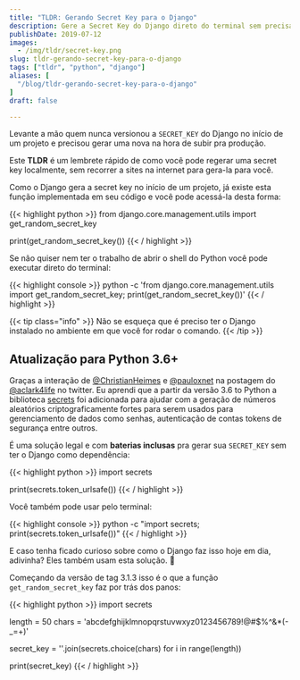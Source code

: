 ```yaml
---
title: "TLDR: Gerando Secret Key para o Django"
description: Gere a Secret Key do Django direto do terminal sem precisar recorrer a um site na internet
publishDate: 2019-07-12
images:
  - /img/tldr/secret-key.png
slug: tldr-gerando-secret-key-para-o-django
tags: ["tldr", "python", "django"]
aliases: [
  "/blog/tldr-gerando-secret-key-para-o-django"
]
draft: false

---
```


Levante a mão quem nunca versionou a `SECRET_KEY` do Django no início de um projeto e precisou gerar uma nova na hora de subir pra produção.

Este **TLDR** é um lembrete rápido de como você pode regerar uma secret key localmente, sem recorrer a sites na internet para gera-la para você.

Como o Django gera a secret key no início de um projeto, já existe esta função implementada em seu código e você pode acessá-la desta forma:

{{< highlight python >}}
from django.core.management.utils import get_random_secret_key

print(get_random_secret_key())
{{< / highlight >}}

Se não quiser nem ter o trabalho de abrir o shell do Python você pode executar direto do terminal:

{{< highlight console >}}
python -c 'from django.core.management.utils import get_random_secret_key; print(get_random_secret_key())'
{{< / highlight >}}

{{< tip class="info" >}}
Não se esqueça que é preciso ter o Django instalado no ambiente em que você for rodar o comando.
{{< /tip >}}

## Atualização para Python 3.6+

Graças a interação de [@ChristianHeimes](https://twitter.com/ChristianHeimes) e [@pauloxnet](https://twitter.com/pauloxnet) na postagem do [@aclark4life](https://twitter.com/aclark4life) no twitter. Eu aprendi que a partir da versão 3.6 to Python a biblioteca [secrets](https://docs.python.org/3/library/secrets.html) foi adicionada para ajudar com a geração de números aleatórios criptograficamente fortes para serem usados para gerenciamento de dados como senhas, autenticação de contas tokens de segurança entre outros.

É uma solução legal e com **baterias inclusas** pra gerar sua `SECRET_KEY` sem ter o Django como dependência:

{{< highlight python >}}
import secrets

print(secrets.token_urlsafe())
{{< / highlight >}}

Você também pode usar pelo terminal:

{{< highlight console >}}
python -c "import secrets; print(secrets.token_urlsafe())"
{{< / highlight >}}

E caso tenha ficado curioso sobre como o Django faz isso hoje em dia, adivinha? Eles também usam esta solução. 🎉

Começando da versão de tag 3.1.3 isso é o que a função `get_random_secret_key` faz por trás dos panos:

{{< highlight python >}}
import secrets

length = 50
chars = 'abcdefghijklmnopqrstuvwxyz0123456789!@#$%^&*(-_=+)'

secret_key = ''.join(secrets.choice(chars) for i in range(length))

print(secret_key)
{{< / highlight >}}
